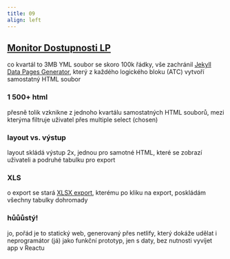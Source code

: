 ```yaml
---
title: 09
align: left
---
```

<section data-background="img/09.jpg" data-background-color="#FFFFFF"></section>
<section>
	<h2><a href="https://dostupnosti.cogvio.com/">Monitor Dostupnosti LP</a></h2>
	<p>co kvartál to 3MB YML soubor se skoro 100k řádky, vše zachránil <a href="https://github.com/avillafiorita/jekyll-datapage_gen">Jekyll Data Pages Generator</a>, který z každého logického bloku (ATC) vytvoří samostatný HTML soubor</p>
</section>
<section data-background="img/09-2.jpg"></section>
<section>
	<h3>1 500+ html</h3>
	<p>přesně tolik vzknikne z jednoho kvartálu samostatných HTML souborů, mezi kterýma filtruje uživatel přes multiple select (chosen)</p>
</section>
<section data-background="img/09-1.jpg" data-background-color="#FFFFFF"></section>
<section>
	<h3>layout vs. výstup</h3>
	<p>layout skládá výstup 2x, jednou pro samotné HTML, které se zobrazí uživateli a podruhé tabulku pro export</p>
</section>
<section data-background="img/09-4.jpg"></section>
<section data-background="img/09-5.jpg"></section>
<section>
	<h3>XLS</h3>
	<p>o export se stará <a href="https://github.com/ecscstatsconsulting/js-excel-generator">XLSX export</a>, kterému po kliku na export, poskládám všechny tabulky dohromady</p>
</section>
<section data-background="img/09-3.jpg" data-background-color="#FFFFFF"></section>
<section>
	<h3>hůůůstý!</h3>
	<p>jo, pořád je to statický web, generovaný přes netlify, který dokáže udělat i neprogramátor (já) jako funkční prototyp, jen s daty, bez nutnosti vyvíjet app v Reactu</p>
</section>